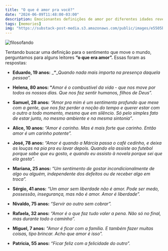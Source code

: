 ```yaml
---
title: "O que é amor pra você?"
date: "2024-06-09T11:48:00-03:00"
description: Emocionantes definições de amor por diferentes idades revelam sua natureza complexa, desde a liberdade até a felicidade na felicidade do outro.
tags: [memories]
img: "https://substack-post-media.s3.amazonaws.com/public/images/e5505b3d-b61d-44e7-9562-3c8ddb55c0d8_640x625.jpeg"
---
```


![filosofando](https://cdn.jsdelivr.net/gh/geanramos/files/img/filosofando.png)

Tentando buscar uma definição para o sentimento que move o mundo, perguntamos para alguns leitores **“o que era amor”.** Essas foram as respostas:

-   **Eduardo, 19 anos:** _**“**__Quando nada mais importa na presença daquela pessoa”._
    
-   **Helena, 80 anos: “**_Amor é o combustível da vida - que nos move por todos os nossos dias. Que nos faz sentir humanos, filhos de Deus”._
    
-   **Samuel, 28 anos:** _“Amor pra mim é um sentimento profundo que mexe com a gente, que nos faz perder a noção do tempo e querer estar com o outro a todo momento, mesmo que em silêncio. Só pelo simples fato de estar junto, no mesmo ambiente e na mesma sintonia”_.
    
-   **Alice, 10 anos:** _“Amor é carinho. Mas é mais forte que carinho. Então amor é um carinho potente”._
    
-   **José, 78 anos:** _“Amor é quando a Márcia passa o café cedinho, e deixa as louças na pia pra eu lavar depois. Quando ela assiste ao futebol porque sabe que eu gosto, e quando eu assisto à novela porque sei que ela gosta”._
    
-   **Mariana, 25 anos:**  _“Um sentimento de gostar incondicionalmente de algo ou alguém, independente dos defeitos ou de receber algo em troca”._
    
-   **Sérgio, 41 anos:** _“Um amor sem liberdade não é amor. Pode ser medo, possessão, insegurança, mas não é amor. Amor é liberdade”._
    
-   **Nivaldo, 75 anos:** _“Servir ao outro sem cobrar”._
    
-   **Rafaela, 32 anos:** _“Amor é o que faz tudo valer a pena. Não só no final, mas durante todo o caminho”._
    
-   **Miguel, 7 anos:** _"Amor é ficar com a família. E também fazer muitas coisas, tipo brincar. Acho que amor é isso"._
    
-   **Patricia, 55 anos:** _“Ficar feliz com a felicidade do outro”._